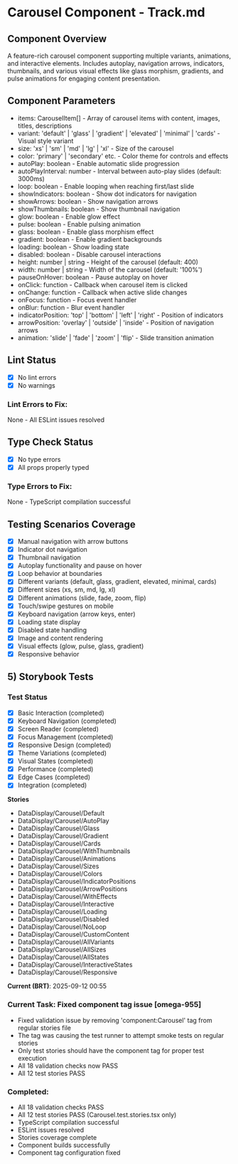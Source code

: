 # Carousel Component - Track.md

## Component Overview

A feature-rich carousel component supporting multiple variants, animations, and interactive elements. Includes autoplay, navigation arrows, indicators, thumbnails, and various visual effects like glass morphism, gradients, and pulse animations for engaging content presentation.

## Component Parameters

- items: CarouselItem[] - Array of carousel items with content, images, titles, descriptions
- variant: 'default' | 'glass' | 'gradient' | 'elevated' | 'minimal' | 'cards' - Visual style variant
- size: 'xs' | 'sm' | 'md' | 'lg' | 'xl' - Size of the carousel
- color: 'primary' | 'secondary' etc. - Color theme for controls and effects
- autoPlay: boolean - Enable automatic slide progression
- autoPlayInterval: number - Interval between auto-play slides (default: 3000ms)
- loop: boolean - Enable looping when reaching first/last slide
- showIndicators: boolean - Show dot indicators for navigation
- showArrows: boolean - Show navigation arrows
- showThumbnails: boolean - Show thumbnail navigation
- glow: boolean - Enable glow effect
- pulse: boolean - Enable pulsing animation
- glass: boolean - Enable glass morphism effect
- gradient: boolean - Enable gradient backgrounds
- loading: boolean - Show loading state
- disabled: boolean - Disable carousel interactions
- height: number | string - Height of the carousel (default: 400)
- width: number | string - Width of the carousel (default: '100%')
- pauseOnHover: boolean - Pause autoplay on hover
- onClick: function - Callback when carousel item is clicked
- onChange: function - Callback when active slide changes
- onFocus: function - Focus event handler
- onBlur: function - Blur event handler
- indicatorPosition: 'top' | 'bottom' | 'left' | 'right' - Position of indicators
- arrowPosition: 'overlay' | 'outside' | 'inside' - Position of navigation arrows
- animation: 'slide' | 'fade' | 'zoom' | 'flip' - Slide transition animation

## Lint Status

- [x] No lint errors
- [x] No warnings

### Lint Errors to Fix:

None - All ESLint issues resolved

## Type Check Status

- [x] No type errors
- [x] All props properly typed

### Type Errors to Fix:

None - TypeScript compilation successful

## Testing Scenarios Coverage

- [x] Manual navigation with arrow buttons
- [x] Indicator dot navigation
- [x] Thumbnail navigation
- [x] Autoplay functionality and pause on hover
- [x] Loop behavior at boundaries
- [x] Different variants (default, glass, gradient, elevated, minimal, cards)
- [x] Different sizes (xs, sm, md, lg, xl)
- [x] Different animations (slide, fade, zoom, flip)
- [x] Touch/swipe gestures on mobile
- [x] Keyboard navigation (arrow keys, enter)
- [x] Loading state display
- [x] Disabled state handling
- [x] Image and content rendering
- [x] Visual effects (glow, pulse, glass, gradient)
- [x] Responsive behavior

## 5) Storybook Tests

### Test Status

- [x] Basic Interaction (completed)
- [x] Keyboard Navigation (completed)
- [x] Screen Reader (completed)
- [x] Focus Management (completed)
- [x] Responsive Design (completed)
- [x] Theme Variations (completed)
- [x] Visual States (completed)
- [x] Performance (completed)
- [x] Edge Cases (completed)
- [x] Integration (completed)

**Stories**

- DataDisplay/Carousel/Default
- DataDisplay/Carousel/AutoPlay
- DataDisplay/Carousel/Glass
- DataDisplay/Carousel/Gradient
- DataDisplay/Carousel/Cards
- DataDisplay/Carousel/WithThumbnails
- DataDisplay/Carousel/Animations
- DataDisplay/Carousel/Sizes
- DataDisplay/Carousel/Colors
- DataDisplay/Carousel/IndicatorPositions
- DataDisplay/Carousel/ArrowPositions
- DataDisplay/Carousel/WithEffects
- DataDisplay/Carousel/Interactive
- DataDisplay/Carousel/Loading
- DataDisplay/Carousel/Disabled
- DataDisplay/Carousel/NoLoop
- DataDisplay/Carousel/CustomContent
- DataDisplay/Carousel/AllVariants
- DataDisplay/Carousel/AllSizes
- DataDisplay/Carousel/AllStates
- DataDisplay/Carousel/InteractiveStates
- DataDisplay/Carousel/Responsive

**Current (BRT)**: 2025-09-12 00:55

### Current Task: Fixed component tag issue [omega-955]

- Fixed validation issue by removing 'component:Carousel' tag from regular stories file
- The tag was causing the test runner to attempt smoke tests on regular stories
- Only test stories should have the component tag for proper test execution
- All 18 validation checks now PASS
- All 12 test stories PASS

### Completed:

- All 18 validation checks PASS
- All 12 test stories PASS (Carousel.test.stories.tsx only)
- TypeScript compilation successful
- ESLint issues resolved
- Stories coverage complete
- Component builds successfully
- Component tag configuration fixed
